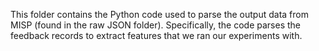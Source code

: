 This folder contains the Python code used to parse the output data from MISP (found in the raw JSON folder). Specifically, the code parses the feedback records to extract features that we ran our experiments with.
